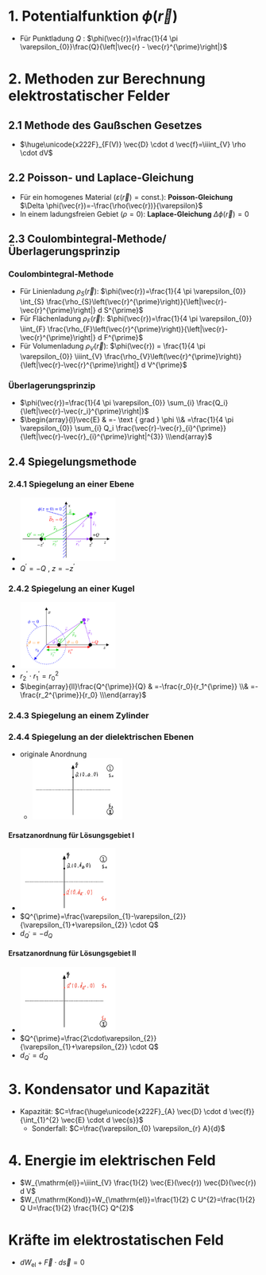 # 1. Potentialfunktion $\phi(\vec{r})$ 
- Für Punktladung $Q$ : $\phi(\vec{r})=\frac{1}{4 \pi \varepsilon_{0}}\frac{Q}{\left|\vec{r} - \vec{r}^{\prime}\right|}$ 


# 2. Methoden zur Berechnung elektrostatischer Felder 
## 2.1 Methode des Gaußschen Gesetzes 
- $\huge\unicode{x222F}_{F(V)} \vec{D} \cdot d \vec{f}=\iiint_{V} \rho \cdot dV$ 

## 2.2 Poisson- und Laplace-Gleichung 
- Für ein homogenes Material ($\varepsilon(\vec{r})=\mathrm{const}.$): **Poisson-Gleichung** $\Delta \phi(\vec{r})=-\frac{\rho(\vec{r})}{\varepsilon}$ 
- In einem ladungsfreien Gebiet ($\rho = 0$): **Laplace-Gleichung** $\Delta \phi(\vec{r})=0$ 

## 2.3 Coulombintegral-Methode/ Überlagerungsprinzip 
### Coulombintegral-Methode 
- Für Linienladung $\rho_{S}(\vec{r})$: $\phi(\vec{r})=\frac{1}{4 \pi \varepsilon_{0}} \int_{S} \frac{\rho_{S}\left(\vec{r}^{\prime}\right)}{\left|\vec{r}-\vec{r}^{\prime}\right|} d S^{\prime}$ 
- Für Flächenladung $\rho_{F}(\vec{r})$: $\phi(\vec{r})=\frac{1}{4 \pi \varepsilon_{0}} \iint_{F} \frac{\rho_{F}\left(\vec{r}^{\prime}\right)}{\left|\vec{r}-\vec{r}^{\prime}\right|} d F^{\prime}$ 
- Für Volumenladung $\rho_{V}(\vec{r})$: $\phi(\vec{r}) = \frac{1}{4 \pi \varepsilon_{0}} \iiint_{V} \frac{\rho_{V}\left(\vec{r}^{\prime}\right)}{\left|\vec{r}-\vec{r}^{\prime}\right|} d V^{\prime}$ 

### Überlagerungsprinzip 
- $\phi(\vec{r})=\frac{1}{4 \pi \varepsilon_{0}} \sum_{i}  \frac{Q_i}{\left|\vec{r}-\vec{r_i}^{\prime}\right|}$ 
- $\begin{array}{l}\vec{E} & =- \text { grad } \phi \\& =\frac{1}{4 \pi \varepsilon_{0}} \sum_{i} Q_i \frac{\vec{r}-\vec{r}_{i}^{\prime}}{\left|\vec{r}-\vec{r}_{i}^{\prime}\right|^{3}}  \\\end{array}$ 

## 2.4 Spiegelungsmethode 
### 2.4.1 Spiegelung an einer Ebene 
- <img src="https://raw.githubusercontent.com/xiaomeng-huang-study/images_Theoretische_Elektrotechnik/refs/heads/main/Scrennshot_2025-04-16_12-46-07.png?raw=" width="40%" /> 
- $Q^{\prime}=-Q$ , $z=-z^{\prime}$ 

### 2.4.2 Spiegelung an einer Kugel 
- <img src="https://raw.githubusercontent.com/xiaomeng-huang-study/images_Theoretische_Elektrotechnik/refs/heads/main/Scrennshot_2025-04-16_14-26-01.png?raw=" width="40%" /> 
- $r_2^{\prime} \cdot {r_1^{\prime}} = r_0^{2}$ 
- $\begin{array}{ll}\frac{Q^{\prime}}{Q} & =-\frac{r_0}{r_1^{\prime}} \\& =-\frac{r_2^{\prime}}{r_0} \\\end{array}$ 

### 2.4.3 Spiegelung an einem Zylinder 

### 2.4.4 Spiegelung an der dielektrischen Ebenen 
- originale Anordnung 
	- <img src="https://raw.githubusercontent.com/xiaomeng-huang-study/images_Theoretische_Elektrotechnik/refs/heads/main/Scrennshot_2025-04-26_13-51-31.png?raw=" width="40%" /> 

#### Ersatzanordnung für Lösungsgebiet I 
- <img src="https://raw.githubusercontent.com/xiaomeng-huang-study/images_Theoretische_Elektrotechnik/refs/heads/main/Scrennshot_2025-04-26_13-54-40.png?raw=" width="40%" /> 
- $Q^{\prime}=\frac{\varepsilon_{1}-\varepsilon_{2}}{\varepsilon_{1}+\varepsilon_{2}} \cdot Q$ 
- $d_{Q^{\prime}}=-d_{Q}$ 

#### Ersatzanordnung für Lösungsgebiet II 
- <img src="https://raw.githubusercontent.com/xiaomeng-huang-study/images_Theoretische_Elektrotechnik/refs/heads/main/Scrennshot_2025-04-26_13-57-02.png?raw=" width="40%" /> 
- $Q^{\prime}=\frac{2\cdot\varepsilon_{2}}{\varepsilon_{1}+\varepsilon_{2}} \cdot Q$ 
- $d_{Q^{\prime}}=d_{Q}$ 


# 3. Kondensator und Kapazität 
- Kapazität: $C=\frac{\huge\unicode{x222F}_{A} \vec{D} \cdot d \vec{f}}{\int_{1}^{2} \vec{E} \cdot d \vec{s}}$ 
	- Sonderfall: $C=\frac{\varepsilon_{0} \varepsilon_{r} A}{d}$ 


# 4. Energie im elektrischen Feld 
- $W_{\mathrm{el}}=\iiint_{V} \frac{1}{2} \vec{E}(\vec{r}) \vec{D}(\vec{r}) d V$ 
- $W_{\mathrm{Kond}}=W_{\mathrm{el}}=\frac{1}{2} C U^{2}=\frac{1}{2} Q U=\frac{1}{2} \frac{1}{C} Q^{2}$ 


# Kräfte im elektrostatischen Feld 
- $d W_{\mathrm{el}}+\vec{F} \cdot d \vec{s}=0$ 

